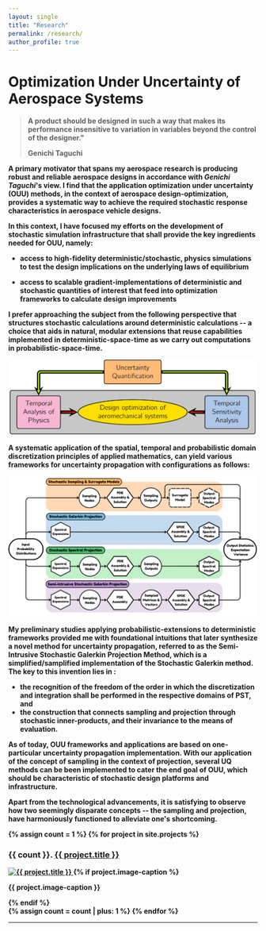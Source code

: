 ```yaml
---
layout: single
title: "Research"
permalink: /research/
author_profile: true
---
```


<b>

# Optimization Under Uncertainty of Aerospace Systems
<b>
<b>

> A product should be designed in such a way that makes its performance insensitive to variation in variables beyond the control of the designer."
>
> Genichi Taguchi

<b>

A primary motivator that spans my aerospace research is producing robust and reliable aerospace designs in accordance with *Genichi Taguchi*'s view. I find that the application optimization under uncertainty (OUU) methods,  in the context of aerospace design-optimization, provides a systematic way to achieve the required stochastic response characteristics in aerospace vehicle designs. 

In this context, I have focused my efforts on the development of **stochastic simulation infrastructure** that shall provide the key ingredients needed for OUU, namely: 

- access to high-fidelity deterministic/stochastic, physics simulations to test the design implications on the underlying laws of equilibrium 

- access to scalable gradient-implementations of deterministic and stochastic quantities of interest that feed into optimization frameworks to calculate design improvements

I prefer approaching the subject from the following perspective that structures stochastic calculations around deterministic calculations -- a choice that aids in natural, modular extensions that reuse capabilities implemented in deterministic-space-time as we carry out computations in probabilistic-space-time. 

![](/files/ouu-span-2.png)

A systematic application of the spatial, temporal and probabilistic domain discretization principles of applied mathematics, can yield various frameworks for uncertainty propagation with configurations as follows:

![](/files/2024-ssgm-ouu-canadarm-cover.png)

My preliminary studies applying probabilistic-extensions to deterministic frameworks provided me with foundational intuitions that later synthesize a novel method for uncertainty propagation, referred to as the Semi-Intrusive Stochastic Galerkin Projection Method, which is a simplified/samplified implementation of the Stochastic Galerkin method. The key to this invention lies in :

- the recognition of the freedom of the order in which the discretization and integration shall be performed in the respective domains of PST, and 
- the construction that connects sampling and projection through stochastic inner-products, and their invariance to the means of evaluation.

As of today, OUU frameworks and applications are based on one-particular uncertainty propagation implementation.  With our application of the concept of sampling in the context of projection, several UQ methods can be been implemented to cater the end goal of OUU, which should be characteristic of stochastic design platforms and infrastructure. 

Apart from the technological advancements, it is satisfying to observe how two seemingly disparate concepts -- the **sampling** and **projection**, have harmoniously functioned to alleviate one's shortcoming. 

<!-- the intrusiveness issue with the method Galerkin projection in probabilistic-domain. -->

<div class="gallery">
{% assign count = 1 %}
{% for project in site.projects %}
    <div class="gallery-item">
        <h3>{{ count }}. <a href="{{ project.url }}">{{ project.title }}</a></h3>
        <a href="{{ project.url }}">
            <img src="{{ project.image | relative_url }}" alt="{{ project.title }}" class="gallery-image"/>
        </a>
        {% if project.image-caption %}
        <p class="image-caption">{{ project.image-caption }}</p>
        {% endif %}
    </div>
    {% assign count = count | plus: 1 %}
{% endfor %}
</div>

---

<div id="aircraft-container" style="width: 100%; height: 500px;"></div>

<!-- Three.js and GLTFLoader (for future use if needed) -->
<script src="https://cdnjs.cloudflare.com/ajax/libs/three.js/r136/three.min.js"></script>

<script>
    // Setting up the scene, camera, and renderer
    const scene = new THREE.Scene();
    scene.background = new THREE.Color(0xa9a9a9); // Light gray background

    const camera = new THREE.PerspectiveCamera(75, window.innerWidth / 500, 0.1, 1000);
    camera.position.set(0, 2, 10); // Setting the camera position for a good view of the aircraft

    const renderer = new THREE.WebGLRenderer();
    renderer.setSize(window.innerWidth, 500);
    document.getElementById('aircraft-container').appendChild(renderer.domElement);

    // Adding lights to the scene
    const directionalLight = new THREE.DirectionalLight(0xffffff, 1);
    directionalLight.position.set(10, 10, 10);
    scene.add(directionalLight);

    const ambientLight = new THREE.AmbientLight(0x404040, 0.6); // Soft light for the overall scene
    scene.add(ambientLight);

    // Creating a placeholder aircraft with basic shapes

    // Aircraft body - using a cone to simulate the fuselage
    const bodyGeometry = new THREE.ConeGeometry(0.5, 3, 32);
    const bodyMaterial = new THREE.MeshStandardMaterial({
        color: 0xC0C0C0, // Metallic silver color
        metalness: 0.8,
        roughness: 0.3
    });
    const bodyMesh = new THREE.Mesh(bodyGeometry, bodyMaterial);
    bodyMesh.rotation.x = Math.PI / 2; // Make the cone horizontal
    scene.add(bodyMesh);

    // Aircraft wings - using boxes to represent simple wings
    const wingGeometry = new THREE.BoxGeometry(2, 0.05, 0.5);
    const wingMaterial = new THREE.MeshStandardMaterial({
        color: 0x4B4B4B, // Dark gray for the wings
        metalness: 0.6,
        roughness: 0.5
    });

    const leftWing = new THREE.Mesh(wingGeometry, wingMaterial);
    leftWing.position.set(0, 0, 0.75); // Position left wing
    scene.add(leftWing);

    const rightWing = new THREE.Mesh(wingGeometry, wingMaterial);
    rightWing.position.set(0, 0, -0.75); // Position right wing
    scene.add(rightWing);

    // Aircraft tail - using a small box to represent the tail fin
    const tailGeometry = new THREE.BoxGeometry(0.2, 0.8, 0.05);
    const tailMaterial = new THREE.MeshStandardMaterial({
        color: 0xC0C0C0, // Same metallic silver as the body
        metalness: 0.8,
        roughness: 0.3
    });
    const tailMesh = new THREE.Mesh(tailGeometry, tailMaterial);
    tailMesh.position.set(-1.3, 0.4, 0); // Position tail fin at the rear
    scene.add(tailMesh);

    // Animation loop for a bit of movement
    function animate() {
        requestAnimationFrame(animate);
        bodyMesh.rotation.y += 0.01; // Slowly rotate the aircraft body
        renderer.render(scene, camera);
    }

    animate();
</script>


